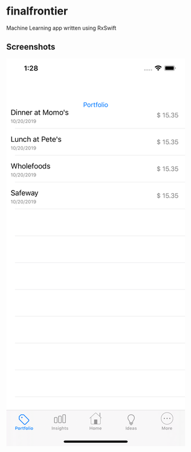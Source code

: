 # finalfrontier

Machine Learning app written using RxSwift


## Screenshots

![Screenshot_1 | medium](https://github.com/arunabhdas/finalfrontier/blob/master/assets/final_frontier_1.png )